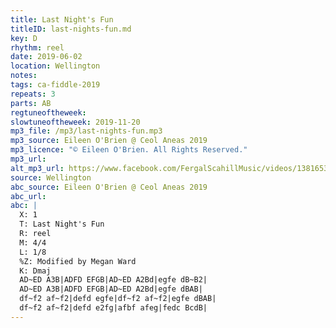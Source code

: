 ```yaml
---
title: Last Night's Fun
titleID: last-nights-fun.md
key: D
rhythm: reel
date: 2019-06-02
location: Wellington
notes:
tags: ca-fiddle-2019
repeats: 3
parts: AB
regtuneoftheweek:
slowtuneoftheweek: 2019-11-20
mp3_file: /mp3/last-nights-fun.mp3
mp3_source: Eileen O'Brien @ Ceol Aneas 2019
mp3_licence: "© Eileen O'Brien. All Rights Reserved."
mp3_url:
alt_mp3_url: https://www.facebook.com/FergalScahillMusic/videos/1381653431930988/
source: Wellington
abc_source: Eileen O'Brien @ Ceol Aneas 2019
abc_url:
abc: |
  X: 1
  T: Last Night's Fun
  R: reel
  M: 4/4
  L: 1/8
  %Z: Modified by Megan Ward    
  K: Dmaj
  AD~ED A3B|ADFD EFGB|AD~ED A2Bd|egfe dB~B2|
  AD~ED A3B|ADFD EFGB|AD~ED A2Bd|egfe dBAB|
  df~f2 af~f2|defd egfe|df~f2 af~f2|egfe dBAB|
  df~f2 af~f2|defd e2fg|afbf afeg|fedc BcdB|
---
```

